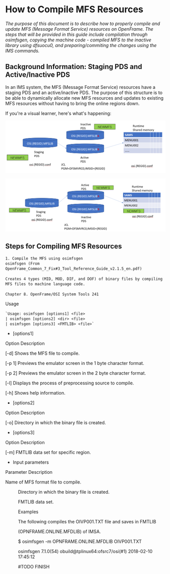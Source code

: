 # **How to Compile MFS Resources**

_The purpose of this document is to describe how to properly compile and update MFS (Message Format Service) resources on OpenFrame. The steps that will be provided in this guide include compilation through osimfsgen, copying the machine code - compiled MFS to the inactive library using dfsuocu0, and preparing/commiting the changes using the IMS commands._

## **Background Information: Staging PDS and Active/Inactive PDS**

In an IMS system, the MFS (Message Format Service) resources have a staging PDS and an active/inactive PDS. The purpose of this structure is to be able to dynamically allocate new MFS resources and updates to existing MFS resources without having to bring the online regions down. 

If you're a visual learner, here's what's happening:

![alt-text](./reference_images/newmfs1.PNG "BEFORE")

![alt-text](./reference_images/newmfs2.PNG "AFTER")

## **Steps for Compiling MFS Resources**
	
	1. Compile the MFS using osimfsgen
	osimfsgen (From OpenFrame_Common_7_Fix#3_Tool_Reference_Guide_v2.1.5_en.pdf)

	Creates 4 types (MID, MOD, DIF, and DOF) of binary files by compiling MFS files to machine language code.

	Chapter 8. OpenFrame/OSI System Tools 241

Usage

	`Usage: osimfsgen [options1] <file>
	| osimfsgen [options2] <dir> <file>
	| osimfsgen [options3] <FMTLIB> <file>`

- [options1]

Option Description

[-d] Shows the MFS file to compile.

[-p 1] Previews the emulator screen in the 1 byte character format.

[-p 2] Previews the emulator screen in the 2 byte character format.

[-l] Displays the process of preprocessing source to compile.

[-h] Shows help information.

- [options2]

Option Description

[-o] Directory in which the binary file is created.

- [options3]

Option Description

[-m] FMTLIB data set for specific region.

- Input parameters

Parameter Description

<file> Name of MFS format file to compile.

<dir> Directory in which the binary file is created.

<FMTLIB> FMTLIB data set.

Examples

The following compiles the OIVP001.TXT file and saves in FMTLIB

(OPNFRAME.ONLINE.MFDLIB) of IMSA.

$ osimfsgen -m OPNFRAME.ONLINE.MFDLIB OIVP001.TXT

osimfsgen 7.1.0(54) obuild@tplinux64:ofsrc7/osi(#1) 2018-02-10 17:45:12


#TODO FINISH